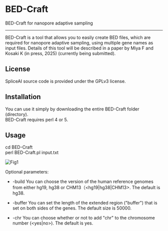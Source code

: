 # BED-Craft
BED-Craft for nanopore adaptive sampling

<hr>

BED-Craft is a tool that allows you to easily create BED files, which are required for nanopore adaptive sampling, using multiple gene names as input files.
Details of this tool will be described in a paper by Miya F and Kosaki K (in press, 2025) (currently being submitted).




## License
SpliceAI source code is provided under the GPLv3 license.

## Installation
You can use it simply by downloading the entire BED-Craft folder (directory).  
BED-Craft requires perl 4 or 5.

## Usage
cd BED-Craft  
perl BED-Craft.pl input.txt

![Fig1](https://github.com/user-attachments/assets/a6f49219-eec4-4d0e-a3e7-e71934624cf4)

Optional parameters:

* -build
You can choose the version of the human reference genomes from either hg19, hg38 or CHM13（<hg19|hg38|CHM13>. The default is hg38.  
 
* -buffer
You can set the length of the extended region ("buffer") that is set on both sides of the genes. The default size is 50000. 
 
* -chr
  You can choose whether or not to add "chr" to the chromosome number (<yes|no>). The default is yes.

